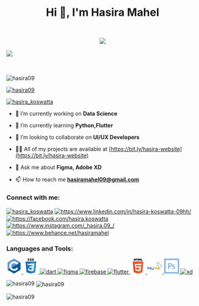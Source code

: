 <h1 align="center">Hi 👋, I'm Hasira Mahel</h1><br>
<p align="center">
  <img src="https://readme-typing-svg.herokuapp.com?font=Lobster&color=%231A8BD2&size=36&center=true&vCenter=true&lines=UI/UX+Designer+%26+Developer+;Tech+Enthusiast"></a>
</p>
<a href="https://github.com/404"><img src="https://user-images.githubusercontent.com/73097560/115834477-dbab4500-a447-11eb-908a-139a6edaec5c.gif"></a>

<br><p align="left"> <img src="https://komarev.com/ghpvc/?username=hasira09&label=Profile%20views&color=0e75b6&style=flat" alt="hasira09" /> </p>

<p align="left"> <a href="https://github.com/ryo-ma/github-profile-trophy"><img src="https://github-profile-trophy.vercel.app/?username=hasira09" alt="hasira09" /></a> </p>

<p align="left"> <a href="https://twitter.com/hasira_koswatta" target="blank"><img src="https://img.shields.io/twitter/follow/hasira_koswatta?logo=twitter&style=for-the-badge" alt="hasira_koswatta" /></a> </p>

- 🔭 I’m currently working on **Data Science**

- 🌱 I’m currently learning **Python,Flutter**

- 👯 I’m looking to collaborate on **UI/UX Developers**

- 👨‍💻 All of my projects are available at [https://bit.ly/hasira-website](https://bit.ly/hasira-website)

- 💬 Ask me about **Figma, Adobe XD**

- 📫 How to reach me **hasiramahel09@gmail.com**

<h3 align="left">Connect with me:</h3>
<p align="left">
<a href="https://twitter.com/hasira_koswatta" target="blank"><img align="center" src="https://raw.githubusercontent.com/rahuldkjain/github-profile-readme-generator/master/src/images/icons/Social/twitter.svg" alt="hasira_koswatta" height="30" width="40" /></a>
<a href="https://www.linkedin.com/in/hasira-koswatta-09hh/" target="blank"><img align="center" src="https://raw.githubusercontent.com/rahuldkjain/github-profile-readme-generator/master/src/images/icons/Social/linked-in-alt.svg" alt="https://www.linkedin.com/in/hasira-koswatta-09hh/" height="30" width="40" /></a>
<a href="https://facebook.com/hasira.koswatta" target="blank"><img align="center" src="https://raw.githubusercontent.com/rahuldkjain/github-profile-readme-generator/master/src/images/icons/Social/facebook.svg" alt="https://facebook.com/hasira.koswatta" height="30" width="40" /></a>
<a href="https://www.instagram.com/_hasira.09_/" target="blank"><img align="center" src="https://raw.githubusercontent.com/rahuldkjain/github-profile-readme-generator/master/src/images/icons/Social/instagram.svg" alt="https://www.instagram.com/_hasira.09_/" height="30" width="40" /></a>
<a href="https://www.behance.net/hasiramahel" target="blank"><img align="center" src="https://raw.githubusercontent.com/rahuldkjain/github-profile-readme-generator/master/src/images/icons/Social/behance.svg" alt="https://www.behance.net/hasiramahel" height="30" width="40" /></a>
</p>

<h3 align="left">Languages and Tools:</h3>
<p align="left"> <a href="https://www.cprogramming.com/" target="_blank" rel="noreferrer"> <img src="https://raw.githubusercontent.com/devicons/devicon/master/icons/c/c-original.svg" alt="c" width="40" height="40"/> </a> <a href="https://www.w3schools.com/css/" target="_blank" rel="noreferrer"> <img src="https://raw.githubusercontent.com/devicons/devicon/master/icons/css3/css3-original-wordmark.svg" alt="css3" width="40" height="40"/> </a> <a href="https://dart.dev" target="_blank" rel="noreferrer"> <img src="https://www.vectorlogo.zone/logos/dartlang/dartlang-icon.svg" alt="dart" width="40" height="40"/> </a> <a href="https://www.figma.com/" target="_blank" rel="noreferrer"> <img src="https://www.vectorlogo.zone/logos/figma/figma-icon.svg" alt="figma" width="40" height="40"/> </a> <a href="https://firebase.google.com/" target="_blank" rel="noreferrer"> <img src="https://www.vectorlogo.zone/logos/firebase/firebase-icon.svg" alt="firebase" width="40" height="40"/> </a> <a href="https://flutter.dev" target="_blank" rel="noreferrer"> <img src="https://www.vectorlogo.zone/logos/flutterio/flutterio-icon.svg" alt="flutter" width="40" height="40"/> </a> <a href="https://www.w3.org/html/" target="_blank" rel="noreferrer"> <img src="https://raw.githubusercontent.com/devicons/devicon/master/icons/html5/html5-original-wordmark.svg" alt="html5" width="40" height="40"/> </a> <a href="https://www.mysql.com/" target="_blank" rel="noreferrer"> <img src="https://raw.githubusercontent.com/devicons/devicon/master/icons/mysql/mysql-original-wordmark.svg" alt="mysql" width="40" height="40"/> </a> <a href="https://www.photoshop.com/en" target="_blank" rel="noreferrer"> <img src="https://raw.githubusercontent.com/devicons/devicon/master/icons/photoshop/photoshop-line.svg" alt="photoshop" width="40" height="40"/> </a> <a href="https://www.adobe.com/products/xd.html" target="_blank" rel="noreferrer"> <img src="https://cdn.worldvectorlogo.com/logos/adobe-xd.svg" alt="xd" width="40" height="40"/> </a> </p>

<p><img align="left" src="https://github-readme-stats.vercel.app/api/top-langs?username=hasira09&show_icons=true&locale=en&layout=compact" alt="hasira09" /></p>

<p>&nbsp;<img align="center" src="https://github-readme-stats.vercel.app/api?username=hasira09&show_icons=true&locale=en" alt="hasira09" /></p>

<p><img align="center" src="https://github-readme-streak-stats.herokuapp.com/?user=hasira09&" alt="hasira09" /></p>
